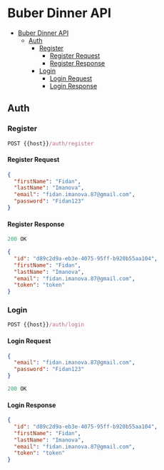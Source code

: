 # Buber Dinner API

- [Buber Dinner API](#buber-dinner-api)
  - [Auth](#auth)
    - [Register](#register)
      - [Register Request](#register-request)
      - [Register Response](#register-response)
    - [Login](#login)
      - [Login Request](#login-request)
      - [Login Response](#login-response)

## Auth

### Register

```js
POST {{host}}/auth/register
```

#### Register Request

```json
{
  "firstName": "Fidan",
  "lastName": "Imanova",
  "email": "fidan.imanova.87@gmail.com",
  "password": "Fidan123"
}
```

#### Register Response

```js
200 OK
```

```json
{
  "id": "d89c2d9a-eb3e-4075-95ff-b920b55aa104",
  "firstName": "Fidan",
  "lastName": "Imanova",
  "email": "fidan.imanova.87@gmail.com",
  "token": "token"
}
```

### Login

```js
POST {{host}}/auth/login
```

#### Login Request

```json
{
  "email": "fidan.imanova.87@gmail.com",
  "password": "Fidan123"
}
```

```js
200 OK
```

#### Login Response

```json
{
  "id": "d89c2d9a-eb3e-4075-95ff-b920b55aa104",
  "firstName": "Fidan",
  "lastName": "Imanova",
  "email": "fidan.imanova.87@gmail.com",
  "token": "token"
}
```
